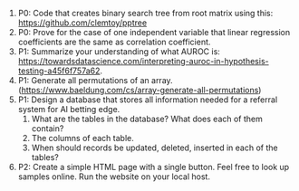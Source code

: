 1) P0: Code that creates binary search tree from root matrix using this: https://github.com/clemtoy/pptree
2) P0: Prove for the case of one independent variable that linear regression coefficients are the same as correlation coefficient.
3) P1: Summarize your understanding of what AUROC is: https://towardsdatascience.com/interpreting-auroc-in-hypothesis-testing-a45f6f757a62.
4) P1: Generate all permutations of an array. (https://www.baeldung.com/cs/array-generate-all-permutations)
5) P1: Design a database that stores all information needed for a referral system for AI betting edge. 
	1) What are the tables in the database? What does each of them contain?
	2) The columns of each table.
	3) When should records be updated, deleted, inserted in each of the tables?
6) P2: Create a simple HTML page with a single button. Feel free to look up samples online. Run the website on your local host.